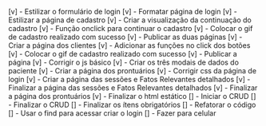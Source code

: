 [v] - Estilizar o formulário de login
[v] - Formatar página de login
[v] - Estilizar a página de cadastro
[v] - Criar a visualização da continuação do cadastro
[v] - Função onclick para continuar o cadastro
[v] - Colocar o gif de cadastro realizado com sucesso
[v] - Publicar as duas páginas
[v] - Criar a página dos clientes
[v] - Adicionar as funções no click dos botões
[v] - Colocar o gif de cadastro realizado com sucesso
[v] - Publicar a página
[v] - Corrigir o js básico
[v] - Criar os três modais de dados do paciente
[v] - Criar a página dos prontuários
[v] - Corrigir css da página de login
[v] - Criar a página das sessões e Fatos Relevantes detalhados
[v] - Finalizar a página das sessões e Fatos Relevantes detalhados
[v] - Finalizar a página dos prontuários
[v] - Finalizar o html estático
[] - Iniciar o CRUD
[] - Finalizar o CRUD
[] - Finalizar os ítens obrigatórios
[] - Refatorar o código
[] - Usar o find para acessar criar o login
[] - Fazer para celular